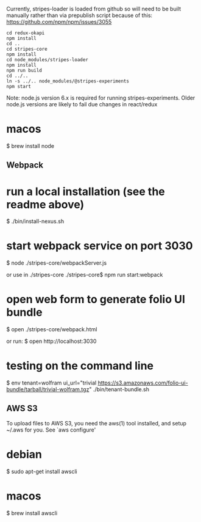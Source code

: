 Currently, stripes-loader is loaded from github so will need to be built manually rather than via prepublish script because of this:
https://github.com/npm/npm/issues/3055

    cd redux-okapi
    npm install
    cd ..
    cd stripes-core
    npm install
    cd node_modules/stripes-loader
    npm install
    npm run build
    cd ../..
    ln -s ../.. node_modules/@stripes-experiments
    npm start

Note: node.js version 6.x is required for running stripes-experiments. Older node.js 
versions are likely to fail due changes in react/redux

# macos
$ brew install node

Webpack
----------------------------------------------------
# run a local installation (see the readme above)
$ ./bin/install-nexus.sh

# start webpack service on port 3030
$ node ./stripes-core/webpackServer.js 

or use in ./stripes-core
./stripes-core$ npm run start:webpack 

# open web form to generate folio UI bundle
$ open ./stripes-core/webpack.html 

or run:
$ open http://localhost:3030

# testing on the command line
$ env tenant=wolfram ui_url="trivial https://s3.amazonaws.com/folio-ui-bundle/tarball/trivial-wolfram.tgz" ./bin/tenant-bundle.sh

AWS S3
-------------
To upload files to AWS S3, you need the aws(1) tool installed, and setup ~/.aws
for you. See `aws configure'

# debian
$ sudo apt-get install awscli
# macos
$ brew install awscli


